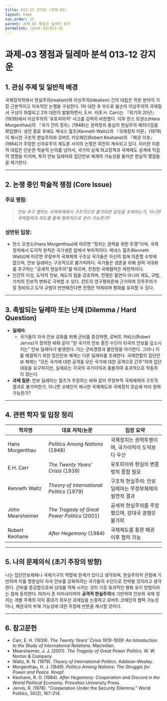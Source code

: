 ```yaml
---
title: 013-12 강지운 (과제-03)
layout: home
nav_order: 12
parent: 과제-03 쟁점과 딜레마 분석
permalink: /asmt-03/013-12
---
```


# 과제-03 쟁점과 딜레마 분석 013-12 강지운 

## 1. 관심 주제 및 일반적 배경

국제정치학에서 현실주의(realism)와 이상주의(idealism) 간의 대립은 학문 분야의 가장 근본적이고 지속적인 논쟁을 구성한다. 1차 대전 후 우드로 윌슨의 이상주의적 국제질서 구상이 좌절되고 2차 대전이 발발하면서, E.H. 카(E.H. Carr)는 『위기의 20년』(1939)에서 이상주의의 '유토피아적' 사고를 강력히 비판했다. 이후 한스 모겐소(Hans Morgenthau)의 『국가 간의 정치』(1948)는 권력정치 중심의 현실주의 패러다임을 확립했다.
냉전 종료 후에도 케네스 월츠(Kenneth Waltz)의 『국제정치 이론』(1979)이 제시한 구조적 현실주의와 로버트 키오헤인(Robert Keohane)의 『패권 이후』(1984)가 주장한 신자유주의 제도론 사이의 논쟁은 여전히 계속되고 있다. 이러한 이론적 대립은 단순한 학술적 논의를 넘어서, 국가의 실제 외교정책과 국제제도 설계에 직접적 영향을 미치며, 특히 안보 딜레마와 집단안보 체제의 가능성을 둘러싼 현실적 쟁점들을 제기한다.

---

## 2. 논쟁 중인 학술적 쟁점 (Core Issue)

### 주요 쟁점:  

> *안보 추구 행위는 국제체제에서 구조적으로 불가피한 갈등을 초래하는가, 아니면 국제협력과 제도를 통해 평화적으로 관리 가능한가?*

### 상반된 입장:
- 한스 모겐소(Hans Morgenthau)에 따르면 "정치는 권력을 위한 투쟁"이며, 국제정치에서 도덕적 원칙은 국가생존 앞에서 부차적이다.
 케네스 월츠(Kenneth Waltz)에 따르면 무정부적 국제체제 구조상 국가들은 자신의 힘에 의존할 수밖에 없으며, 안보 딜레마는 구조적으로 불가피하다. 
 국가들은 생존을 위해 권력 극대화를 추구하는 "공세적 현실주의"를 따르며, 진정한 국제협력은 제한적이다.
- 인간의 이성, 도덕적 진보, 제도의 힘을 강조하며, 전쟁은 필연이 아니라 제도, 규범, 가치의 진보적 변화로 극복할 수 있다.
 칸트의 영구평화론에 근거하여 민주주의가 잘 정비되고 도덕 규범이 만연해진다면 전쟁은 억제되며 평화를 유지할 수 있다.

---

## 3. 촉발되는 딜레마 또는 난제 (Dilemma / Hard Question)

- **딜레마**: 
  - 국가들이 자국 안보 강화를 위해 군비를 증강하면, 로버트 저비스(Robert Jervis)가 정의한 바와 같이 "한 국가의 안보 증진 수단이 타국의 안보를 감소시키는" 안보 딜레마가 발생한다. 이는 군비경쟁과 불안정을 야기한다. 그러나 이를 해결하기 위한 집단안보 체제는 다른 딜레마를 초래한다. 국제연합의 집단안보 체제는 "모든 국가에 대한 공격을 모든 국가에 대한 공격으로 간주"하여 집단 대응을 요구하지만, 실제로는 각국의 국가이익과 충돌하여 효과적으로 작동하지 않는다.
- **과제 질문**: 안보 딜레마는 월츠가 주장하는 바와 같이 무정부적 국제체제의 구조적 결과로 불가피한가, 아니면 코헤인이 제시한 국제제도와 국제정치 모습에 따라 완화 가능한가?

---

## 4. 관련 학자 및 입장 정리

| 학자명             | 대표 저작/논문                                   | 입장 요약 |
|--------------------|---------------------------------------------------|-----------|
| Hans Morgenthau  | *Politics Among Nations* (1948)	                          | 국제정치는 권력투쟁이며, 국가이익이 도덕보다 우선 |
| E.H. Carr    | *The Twenty Years' Crisis* (1939)                               | 유토피아와 현실의 변증법적 종합 필요 |
| Kenneth Waltz     | *Theory of International Politics* (1979) | 구조적 현실주의: 안보 딜레마는 무정부체제의 필연적 결과 |
| John Mearsheimer       | *The Tragedy of Great Power Politics* (2001)                 | 공세적 현실주의를 주장했으며, 강대국 경쟁은 불가피 |
| Robert Keohane      | *After Hegemony* (1984)                 | 국제제도를 통한 패권 이후 협력 가능 |

---

## 5. 나의 문제의식 (초기 주장의 방향)

나는 집단안보체제나 국제기구의 역할에 한계가 있다고 생각되며, 현실주의적 관점에 기반하여 이를 명분삼아 자국 안보를 강화하려는 국가들의 수단으로 전락될 것이라고 생각한다. 군비를 증강함으로써 상대를 억제 시키는 것이 가장 효과적인 평화 유지 방법이라는 점에 동의한다. 따라서 존 미어샤이머의 **공격적 현실주의**에 기반하여 안보와 국제 정치는 개별 주체의 이익 증대가 최우선 과제임을 논증하고 로버트 코헤인의 협력 가능성이나, 패권국의 부재 가능성에 대한 주장에 반론을 제시할 것이다.

---

## 6. 참고문헌

- Carr, E. H. (1939). *The Twenty Years' Crisis 1919-1939: An Introduction to the Study of International Relations*. Macmillan.  
- Mearsheimer, J. J. (2001). *The Tragedy of Great Power Politics*. W. W. Norton & Company.  
- Waltz, K. N. (1979). *Theory of International Politics*. Addison-Wesley.  
- Morgenthau, H. J. (1948). *Politics Among Nations: The Struggle for Power and Peace*. Knopf. 
- Keohane, R. O. (1984). *After Hegemony: Cooperation and Discord in the World Political Economy*. Princeton University Press.
- Jervis, R. (1978). "Cooperation Under the Security Dilemma." World Politics, 30(2), 167-214.
